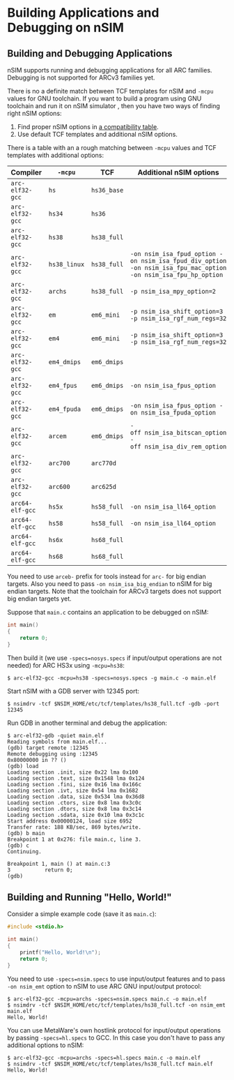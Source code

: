 # Building Applications and Debugging on nSIM

## Building and Debugging Applications

nSIM supports running and debugging applications for all ARC families. Debugging is not supported for ARCv3 families yet.

There is no a definite match between TCF templates for nSIM and `-mcpu` values for GNU toolchain.
If you want to build a program using GNU toolchain and run it on nSIM simulator , then you have two
ways of finding right nSIM options:

1. Find proper nSIM options in [a compatibility table](../../general/compatibility.md).
2. Use default TCF templates and additional nSIM options.

There is a table with an a rough matching between `-mcpu` values and TCF templates with additional options:

| Compiler | `-mcpu` | TCF | Additional nSIM options |
| --- | --- | --- | --- |
| `arc-elf32-gcc` | `hs` | `hs36_base` |  |
| `arc-elf32-gcc` | `hs34` | `hs36` | |
| `arc-elf32-gcc` | `hs38` | `hs38_full` | |
| `arc-elf32-gcc` | `hs38_linux` | `hs38_full` | `-on nsim_isa_fpud_option -on nsim_isa_fpud_div_option -on nsim_isa_fpu_mac_option -on nsim_isa_fpu_hp_option` |
| `arc-elf32-gcc` | `archs` | `hs38_full` | `-p nsim_isa_mpy_option=2` |
| `arc-elf32-gcc` | `em` | `em6_mini` | `-p nsim_isa_shift_option=3 -p nsim_isa_rgf_num_regs=32` |
| `arc-elf32-gcc` | `em4` | `em6_mini` | `-p nsim_isa_shift_option=3 -p nsim_isa_rgf_num_regs=32` |
| `arc-elf32-gcc` | `em4_dmips` | `em6_dmips` | |
| `arc-elf32-gcc` | `em4_fpus` | `em6_dmips` | `-on nsim_isa_fpus_option` |
| `arc-elf32-gcc` | `em4_fpuda` | `em6_dmips` | `-on nsim_isa_fpus_option -on nsim_isa_fpuda_option` |
| `arc-elf32-gcc` | `arcem` | `em6_dmips` | `-off nsim_isa_bitscan_option -off nsim_isa_div_rem_option` |
| `arc-elf32-gcc` | `arc700` | `arc770d` | |
| `arc-elf32-gcc` | `arc600` | `arc625d` | |
| `arc64-elf-gcc` | `hs5x` | `hs58_full` | `-on nsim_isa_ll64_option` |
| `arc64-elf-gcc` | `hs58` | `hs58_full` | `-on nsim_isa_ll64_option` |
| `arc64-elf-gcc` | `hs6x` | `hs68_full` | |
| `arc64-elf-gcc` | `hs68` | `hs68_full` | |

You need to use `arceb-` prefix for tools instead for `arc-` for big endian targets. Also you need to pass
`-on nsim_isa_big_endian` to nSIM for big endian targets. Note that the toolchain for ARCv3 targets does
not support big endian targets yet.

Suppose that `main.c` contains an application to be debugged on nSIM:

```c
int main()
{
    return 0;
}
```

Then build it (we use `-specs=nosys.specs` if input/output operations are not needed) for ARC HS3x using `-mcpu=hs38`:

```
$ arc-elf32-gcc -mcpu=hs38 -specs=nosys.specs -g main.c -o main.elf
```

Start nSIM with a GDB server with 12345 port:

```
$ nsimdrv -tcf $NSIM_HOME/etc/tcf/templates/hs38_full.tcf -gdb -port 12345
```

Run GDB in another terminal and debug the application:

```
$ arc-elf32-gdb -quiet main.elf
Reading symbols from main.elf...
(gdb) target remote :12345
Remote debugging using :12345
0x80000000 in ?? ()
(gdb) load
Loading section .init, size 0x22 lma 0x100
Loading section .text, size 0x1548 lma 0x124
Loading section .fini, size 0x16 lma 0x166c
Loading section .ivt, size 0x54 lma 0x1682
Loading section .data, size 0x534 lma 0x36d8
Loading section .ctors, size 0x8 lma 0x3c0c
Loading section .dtors, size 0x8 lma 0x3c14
Loading section .sdata, size 0x10 lma 0x3c1c
Start address 0x00000124, load size 6952
Transfer rate: 188 KB/sec, 869 bytes/write.
(gdb) b main
Breakpoint 1 at 0x276: file main.c, line 3.
(gdb) c
Continuing.

Breakpoint 1, main () at main.c:3
3           return 0;
(gdb)
```

## Building and Running "Hello, World!"

Consider a simple example code (save it as `main.c`):

```c
#include <stdio.h>

int main()
{
    printf("Hello, World!\n");
    return 0;
}
```

You need to use `-specs=nsim.specs` to use input/output features and to pass `-on nsim_emt` option to nSIM to use ARC GNU input/output protocol:

```
$ arc-elf32-gcc -mcpu=archs -specs=nsim.specs main.c -o main.elf
$ nsimdrv -tcf $NSIM_HOME/etc/tcf/templates/hs38_full.tcf -on nsim_emt main.elf
Hello, World!
```

You can use MetaWare's own hostlink protocol for input/output operations by passing `-specs=hl.specs` to GCC. In this case you don't have to pass any additional options to nSIM:

```
$ arc-elf32-gcc -mcpu=archs -specs=hl.specs main.c -o main.elf
$ nsimdrv -tcf $NSIM_HOME/etc/tcf/templates/hs38_full.tcf main.elf
Hello, World!
```
